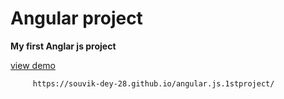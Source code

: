 # Angular project

**My first Anglar js project**

[view demo](https://souvik-dey-28.github.io/angular.js.1stproject/)

         https://souvik-dey-28.github.io/angular.js.1stproject/
